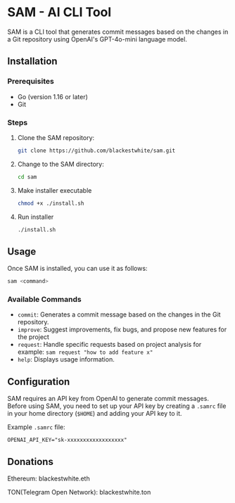 # SAM - AI CLI Tool

SAM is a CLI tool that generates commit messages based on the changes in a Git repository using OpenAI's GPT-4o-mini language model.

## Installation

### Prerequisites

- Go (version 1.16 or later)
- Git

### Steps

1. Clone the SAM repository:

   ```bash
   git clone https://github.com/blackestwhite/sam.git
   ```

2. Change to the SAM directory:

   ```bash
   cd sam
   ```

3. Make installer executable

   ```bash
   chmod +x ./install.sh
   ```

4. Run installer

   ```bash
   ./install.sh
   ```

## Usage

Once SAM is installed, you can use it as follows:

```bash
sam <command>
```

### Available Commands

- `commit`: Generates a commit message based on the changes in the Git repository.
- `improve`: Suggest improvements, fix bugs, and propose new features for the project
- `request`: Handle specific requests based on project analysis for example: `sam request "how to add feature x"`
- `help`: Displays usage information.

## Configuration

SAM requires an API key from OpenAI to generate commit messages. Before using SAM, you need to set up your API key by creating a `.samrc` file in your home directory (`$HOME`) and adding your API key to it.

Example `.samrc` file:

```
OPENAI_API_KEY="sk-xxxxxxxxxxxxxxxxxx"
```

## Donations

Ethereum: blackestwhite.eth

TON(Telegram Open Network): blackestwhite.ton